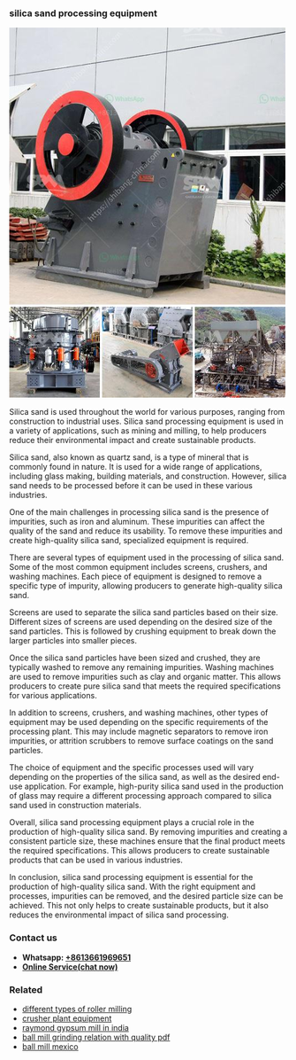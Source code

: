 <h3>silica sand processing equipment</h3><img src='1706754171.jpg' alt=''><p>Silica sand is used throughout the world for various purposes, ranging from construction to industrial uses. Silica sand processing equipment is used in a variety of applications, such as mining and milling, to help producers reduce their environmental impact and create sustainable products.</p><p>Silica sand, also known as quartz sand, is a type of mineral that is commonly found in nature. It is used for a wide range of applications, including glass making, building materials, and construction. However, silica sand needs to be processed before it can be used in these various industries.</p><p>One of the main challenges in processing silica sand is the presence of impurities, such as iron and aluminum. These impurities can affect the quality of the sand and reduce its usability. To remove these impurities and create high-quality silica sand, specialized equipment is required.</p><p>There are several types of equipment used in the processing of silica sand. Some of the most common equipment includes screens, crushers, and washing machines. Each piece of equipment is designed to remove a specific type of impurity, allowing producers to generate high-quality silica sand.</p><p>Screens are used to separate the silica sand particles based on their size. Different sizes of screens are used depending on the desired size of the sand particles. This is followed by crushing equipment to break down the larger particles into smaller pieces.</p><p>Once the silica sand particles have been sized and crushed, they are typically washed to remove any remaining impurities. Washing machines are used to remove impurities such as clay and organic matter. This allows producers to create pure silica sand that meets the required specifications for various applications.</p><p>In addition to screens, crushers, and washing machines, other types of equipment may be used depending on the specific requirements of the processing plant. This may include magnetic separators to remove iron impurities, or attrition scrubbers to remove surface coatings on the sand particles.</p><p>The choice of equipment and the specific processes used will vary depending on the properties of the silica sand, as well as the desired end-use application. For example, high-purity silica sand used in the production of glass may require a different processing approach compared to silica sand used in construction materials.</p><p>Overall, silica sand processing equipment plays a crucial role in the production of high-quality silica sand. By removing impurities and creating a consistent particle size, these machines ensure that the final product meets the required specifications. This allows producers to create sustainable products that can be used in various industries.</p><p>In conclusion, silica sand processing equipment is essential for the production of high-quality silica sand. With the right equipment and processes, impurities can be removed, and the desired particle size can be achieved. This not only helps to create sustainable products, but it also reduces the environmental impact of silica sand processing.</p><h3>Contact us</h3><ul><li><strong>Whatsapp:&nbsp;<a href="https://wa.me/8613661969651">+8613661969651</a></strong></li><li><a href="https://swt.shibang-china.com/?git&amp;zhl&amp;silica sand processing equipment"><strong>Online Service(chat now)</strong></a></li></ul><h3>Related</h3><ul><li><a href='different types of roller milling.md'>different types of roller milling</a></li><li><a href='crusher plant equipment.md'>crusher plant equipment</a></li><li><a href='raymond gypsum mill in india.md'>raymond gypsum mill in india</a></li><li><a href='ball mill grinding relation with quality pdf.md'>ball mill grinding relation with quality pdf</a></li><li><a href='ball mill mexico.md'>ball mill mexico</a></li></ul>